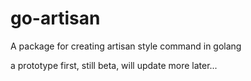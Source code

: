 # go-artisan

A package for creating artisan style command in golang

a prototype first, still beta, will update more later...
